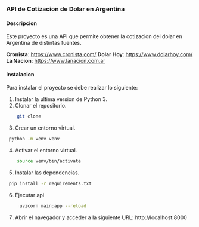 ### API de Cotizacion de Dolar en Argentina

#### Descripcion

Este proyecto es una API que permite obtener la cotizacion del dolar en Argentina de distintas fuentes.

**Cronista**: https://www.cronista.com/
**Dolar Hoy**: https://www.dolarhoy.com/
**La Nacion**: https://www.lanacion.com.ar

#### Instalacion

Para instalar el proyecto se debe realizar lo siguiente:

1. Instalar la ultima version de Python 3.
2. Clonar el repositorio.

```bash
    git clone
```

3. Crear un entorno virtual.

```bash
 python -m venv venv
```

4. Activar el entorno virtual.

```bash
    source venv/bin/activate
```

5. Instalar las dependencias.

```bash
 pip install -r requirements.txt
```

6. Ejecutar api

```bash
     uvicorn main:app --reload
```

7. Abrir el navegador y acceder a la siguiente URL: http://localhost:8000
